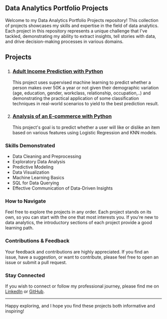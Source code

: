 ## Data Analytics Portfolio Projects

Welcome to my Data Analytics Portfolio Projects repository! This collection of projects showcases my skills and expertise in the field of data analytics. Each project in this repository represents a unique challenge that I've tackled, demonstrating my ability to extract insights, tell stories with data, and drive decision-making processes in various domains.


## Projects

1. ### [Adult Income Prediction with Python](https://github.com/NatalieTran0203/Data-Analytics-Portfolio-Projects/blob/main/Python%20Projects/Adult%20Income%20Prediction.ipynb)
   This project uses supervised machine learning to predict whether a person makes over 50K a year or not given their demographic variation (age, education, gender, workclass, relationship, occupation,..) and demonstrating the practical application of some classification techniques in real-world scenarios to yield to the best prediction result.


2. ### [Analysis of an E-commerce with Python](https://github.com/NatalieTran0203/Data-Analytics-Portfolio-Projects/blob/main/Python%20Projects/Analysis%20of%20an%20E-commerce.ipynb)
   This project's goal is to predict whether a user will like or dislike an item based on various features using Logistic Regression and KNN models. 


### Skills Demonstrated

- Data Cleaning and Preprocessing
- Exploratory Data Analysis
- Predictive Modeling
- Data Visualization
- Machine Learning Basics
- SQL for Data Querying
- Effective Communication of Data-Driven Insights

### How to Navigate

Feel free to explore the projects in any order. Each project stands on its own, so you can start with the one that most interests you. If you're new to data analytics, the introductory sections of each project provide a good learning path.

### Contributions & Feedback

Your feedback and contributions are highly appreciated. If you find an issue, have a suggestion, or want to contribute, please feel free to open an issue or submit a pull request.

### Stay Connected

If you wish to connect or follow my professional journey, please find me on [LinkedIn](https://www.linkedin.com/in/thi-kim-ngan-tran/) or [GitHub](https://github.com/NatalieTran0203).

---

Happy exploring, and I hope you find these projects both informative and inspiring!